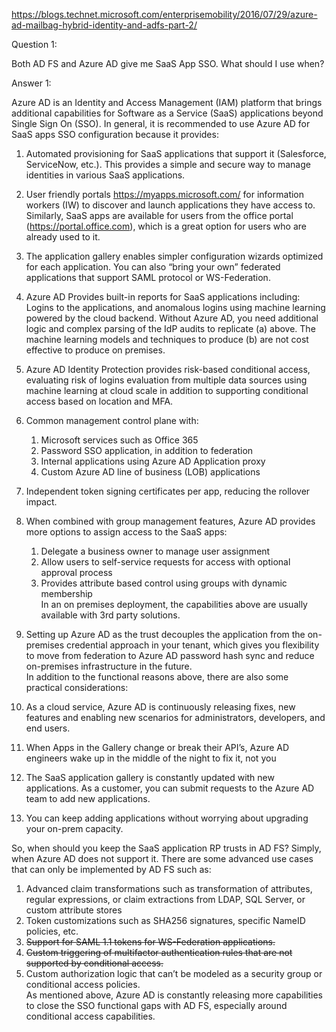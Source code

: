 https://blogs.technet.microsoft.com/enterprisemobility/2016/07/29/azure-ad-mailbag-hybrid-identity-and-adfs-part-2/

Question 1:

Both AD FS and Azure AD give me SaaS App SSO. What should I use when?

 

Answer 1:

Azure AD is an Identity and Access Management (IAM) platform that brings additional capabilities for Software as a Service (SaaS) applications beyond Single Sign On (SSO). In general, it is recommended to use Azure AD for SaaS apps SSO configuration because it provides:

1. Automated provisioning for SaaS applications that support it (Salesforce, ServiceNow, etc.). This provides a simple and secure way to manage identities in various SaaS applications.
2. User friendly portals https://myapps.microsoft.com/ for information workers (IW) to discover and launch applications they have access to. Similarly, SaaS apps are available for users from the office portal (https://portal.office.com), which is a great option for users who are already used to it.
3. The application gallery enables simpler configuration wizards optimized for each application. You can also “bring your own” federated applications that support SAML protocol or WS-Federation.
4. Azure AD Provides built-in reports for SaaS applications including:  Logins to the applications, and anomalous logins using machine learning powered by the cloud backend.  Without Azure AD, you need additional logic and complex parsing of the IdP audits to replicate (a) above. The machine learning models and techniques to produce (b) are not cost effective to produce on premises.
5. Azure AD Identity Protection provides risk-based conditional access, evaluating risk of logins evaluation from multiple data sources using machine learning at cloud scale in addition to supporting conditional access based on location and MFA.
6. Common management control plane with:
    1. Microsoft services such as Office 365
    2. Password SSO application, in addition to federation
    3. Internal applications using Azure AD Application proxy
    4. Custom Azure AD line of business (LOB) applications
7. Independent token signing certificates per app, reducing the rollover impact.
8. When combined with group management features, Azure AD provides more options to assign access to the SaaS apps:
    1. Delegate a business owner to manage user assignment
    2. Allow users to self-service requests for access with optional approval process
    3. Provides attribute based control using groups with dynamic membership  
In an on premises deployment, the capabilities above are usually available with 3rd party solutions.  

9. Setting up Azure AD as the trust decouples the application from the on-premises credential approach in your tenant, which gives you flexibility to move from federation to Azure AD password hash sync and reduce on-premises infrastructure in the future.  
In addition to the functional reasons above, there are also some practical considerations:

10. As a cloud service, Azure AD is continuously releasing fixes, new features and enabling new scenarios for administrators, developers, and end users.
11. When Apps in the Gallery change or break their API’s, Azure AD engineers wake up in the middle of the night to fix it, not you
12. The SaaS application gallery is constantly updated with new applications. As a customer, you can submit requests to the  Azure AD team to add new applications.
13. You can keep adding applications without worrying about upgrading your on-prem capacity.
 

So, when should you keep the SaaS application RP trusts in AD FS? Simply, when Azure AD does not support it. There are some advanced use cases that can only be implemented by AD FS such as:

1. Advanced claim transformations such as transformation of attributes, regular expressions, or claim extractions from LDAP, SQL Server, or custom attribute stores
2. Token customizations such as SHA256 signatures, specific NameID policies, etc.
3. ~~Support for SAML 1.1 tokens for WS-Federation applications.~~
4. ~~Custom triggering of multifactor authentication rules that are not supported by conditional access.~~
4. Custom authorization logic that can’t be modeled as a security group or conditional access policies.  
As mentioned above, Azure AD is constantly releasing more capabilities to close the SSO functional gaps with AD FS, especially around conditional access capabilities.